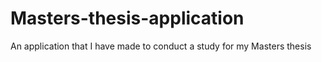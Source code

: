 # Masters-thesis-application
An application that I have made to conduct a study for my Masters thesis
